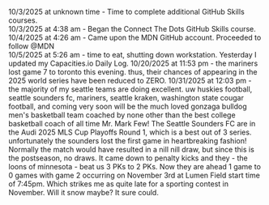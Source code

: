 10/3/2025 at unknown time - Time to complete additional GitHub Skills courses.  
10/3/2025 at 4:38 am - Began the Connect The Dots GitHub Skills course.  
10/4/2025 at 4:26 am - Came upon the MDN GitHub account.  Proceeded to follow @MDN  
10/5/2025 at 5:26 am - time to eat, shutting down workstation.  Yesterday I updated my Capacities.io Daily Log.
10/20/2025 at 11:53 pm - the mariners lost game 7 to toronto this evening.  thus, their chances of appearing in the 2025 world series have been reduced to ZERO.
10/31/2025 at 12:03 pm - the majority of my seattle teams are doing excellent.  uw huskies football, seattle sounders fc, mariners, seattle kraken, washington state cougar football, and coming very soon will be the much loved gonzaga bulldog men's basketball team coached by none other than the best college basketball coach of all time Mr. Mark Few!  The Seattle Sounders FC are in the Audi 2025 MLS Cup Playoffs Round 1, which is a best out of 3 series.  unfortunately the sounders lost the first game in heartbreaking fashion!  Normally the match would have resulted in a nill nill draw, but since this is the postseason, no draws.  It came down to penalty kicks and they - the loons of minnesota - beat us 3 PKs to 2 PKs.  Now they are ahead 1 game to 0 games with game 2 occurring on November 3rd at Lumen Field start time of 7:45pm.  Which strikes me as quite late for a sporting contest in November.  Will it snow maybe?  It sure could.
